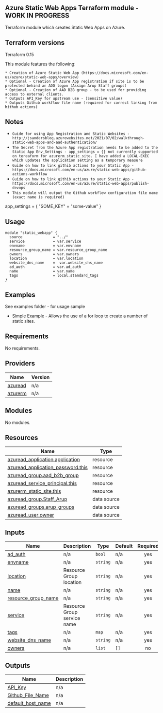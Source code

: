 ## Azure Static Web Apps Terraform module - WORK IN PROGRESS

Terraform module which creates Static Web Apps on Azure.

## Terraform versions

Terraform 0.15

This module features the following:

```
* Creation of Azure Static Web App (https://docs.microsoft.com/en-us/azure/static-web-apps/overview)   
* Optional - Creation of Azure App registration if site is to be protected behind an ADD logon (Assign Arup Staff groups)
* Optional - Creation of AAD B2B group - to be used for providing access to external clients.
* Outputs API_Key for upstream use - (Sensitive value)
* Outputs Github workflow file name (required for correct linking from hithub actions)

```

## Notes
* `Guide for using App Registration and Static Websites -http://jsandersblog.azurewebsites.net/2021/07/02/walkthrough-static-web-apps-and-aad-authentication/`
* `The Secret from the Azure App registration needs to be added to the Static App Env_Settings - app_settings = {} not currently supported on tereaform for azurerm_static_site. I have added a LOCAL-EXEC which updates the application setting as a temporary measure`
* `Guide on how to link githib actions to your Static App - https://docs.microsoft.com/en-us/azure/static-web-apps/github-actions-workflow`
* `Guide on how to link githib actions to your Static App - https://docs.microsoft.com/en-us/azure/static-web-apps/publish-devops`
* `This module will output the Github workflow configuration file name (exact name is required)`




 app_settings = {
    "SOME_KEY" = "some-value"
  }


## Usage

```hcl
module "static_webapp" {
  source              = "../"
  service             = var.service
  envname             = var.envname
  resource_group_name = var.resource_group_name
  owners              = var.owners
  location            = var.location
  website_dns_name    =  var.website_dns_name
  ad_auth             = var.ad_auth 
  name                = var.name
  tags                = local.standard_tags
}

```
## Examples

See examples folder - for usage sample

* Simple Example - Allows the use of a for loop to create a number of static sites.



## Requirements

No requirements.

## Providers

| Name | Version |
|------|---------|
| <a name="provider_azuread"></a> [azuread](#provider\_azuread) | n/a |
| <a name="provider_azurerm"></a> [azurerm](#provider\_azurerm) | n/a |

## Modules

No modules.

## Resources

| Name | Type |
|------|------|
| [azuread_application.application](https://registry.terraform.io/providers/hashicorp/azuread/latest/docs/resources/application) | resource |
| [azuread_application_password.this](https://registry.terraform.io/providers/hashicorp/azuread/latest/docs/resources/application_password) | resource |
| [azuread_group.aad_b2b_group](https://registry.terraform.io/providers/hashicorp/azuread/latest/docs/resources/group) | resource |
| [azuread_service_principal.this](https://registry.terraform.io/providers/hashicorp/azuread/latest/docs/resources/service_principal) | resource |
| [azurerm_static_site.this](https://registry.terraform.io/providers/hashicorp/azurerm/latest/docs/resources/static_site) | resource |
| [azuread_group.Staff_Arup](https://registry.terraform.io/providers/hashicorp/azuread/latest/docs/data-sources/group) | data source |
| [azuread_groups.arup_groups](https://registry.terraform.io/providers/hashicorp/azuread/latest/docs/data-sources/groups) | data source |
| [azuread_user.owner](https://registry.terraform.io/providers/hashicorp/azuread/latest/docs/data-sources/user) | data source |

## Inputs

| Name | Description | Type | Default | Required |
|------|-------------|------|---------|:--------:|
| <a name="input_ad_auth"></a> [ad\_auth](#input\_ad\_auth) | n/a | `bool` | n/a | yes |
| <a name="input_envname"></a> [envname](#input\_envname) | n/a | `string` | n/a | yes |
| <a name="input_location"></a> [location](#input\_location) | Resource Group location | `string` | n/a | yes |
| <a name="input_name"></a> [name](#input\_name) | n/a | `string` | n/a | yes |
| <a name="input_resource_group_name"></a> [resource\_group\_name](#input\_resource\_group\_name) | n/a | `string` | n/a | yes |
| <a name="input_service"></a> [service](#input\_service) | Resource Group service name | `string` | n/a | yes |
| <a name="input_tags"></a> [tags](#input\_tags) | n/a | `map` | n/a | yes |
| <a name="input_website_dns_name"></a> [website\_dns\_name](#input\_website\_dns\_name) | n/a | `string` | n/a | yes |
| <a name="input_owners"></a> [owners](#input\_owners) | n/a | `list` | `[]` | no |

## Outputs

| Name | Description |
|------|-------------|
| <a name="output_API_Key"></a> [API\_Key](#output\_API\_Key) | n/a |
| <a name="output_Github_File_Name"></a> [Github\_File\_Name](#output\_Github\_File\_Name) | n/a |
| <a name="output_default_host_name"></a> [default\_host\_name](#output\_default\_host\_name) | n/a |
